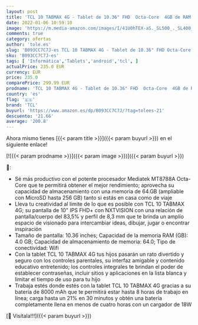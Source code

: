 ```yaml
---
layout: post
title: 'TCL 10 TABMAX 4G - Tablet de 10.36" FHD  Octa-Core  4GB de RAM  Memoria de 64GB ampliable a 256GB por MicroSD  8000 mAh de Batería  Android 10  Azul [Versión ES/PT]'
date: 2022-01-06 10:59:10
image: 'https://m.media-amazon.com/images/I/41U0hTEX-aS._SL500_._SL400_.jpg'
comments: true
category: ofertas
author: 'tole.es'
slug: 'B093CC7C7J-es TCL 10 TABMAX 4G - Tablet de 10.36" FHD Octa-Core 4GB de...'
sku: 'B093CC7C7J-es'
tags: [ 'Informática','Tablets','android','tcl', ]
actualPrice: 235.0 EUR
currency: EUR
price: 235.0
comparePrice: 299.99 EUR
prodname: 'TCL 10 TABMAX 4G - Tablet de 10.36" FHD  Octa-Core  4GB de RAM  Memoria de 64GB ampliable a 256GB por MicroSD  8000 mAh de Batería  Android 10  Azul [Versión ES/PT]'
country: 'es'
flag: '🇪🇸'
brand: 'TCL'
buyurl: 'https://www.amazon.es/dp/B093CC7C7J/?tag=tolees-21'
descuento: '21.66'
average: '200.8'
---
```


Ahora mismo tienes [{{< param title >}}]({{< param buyurl >}}) en el siguiente enlace!

[![{{< param prodname >}}]({{< param image >}})]({{< param buyurl >}})

🔎:

- Sé más productivo con el potente procesador Mediatek MT8788A Octa-Core que te permitirá obtener el mejor rendimiento; aprovecha su capacidad de almacenamiento con una memoria de 64.GB (ampliable con MicroSD hasta 256 GB) tanto si estás en casa como de viaje
- Lleva tu creatividad al límite de lo que es posible con TCL 10 TABMAX 4G; su pantalla de 10" IPS FHD+ con NXTVISION con una relación de pantalla/cuerpo del 83,5% y perfil de 8,3 mm que te brinda un amplío espacio de visionado para intercambiar ideas, dibujar, jugar o encontrar inspiración
- Tamaño de pantalla: 10.36 inches; Capacidad de la memoria RAM (GB): 4.0 GB; Capacidad de almacenamiento de memoria: 64.0; Tipo de conectividad: Wifi
- Con la tablet TCL 10 TABMAX 4G tus hijos pasarán un rato divertido y seguro con los controles parentales, su interfaz amigable y contenido educativo entretenido; los controles integrales te brindan el poder de establecer contraseñas, incluir sitios y aplicaciones en la lista blanca y limitar el tiempo de uso para tu hijo
- Trabaja estés donde estés con la tablet TCL 10 TABMAX 4G gracias a su batería de 8000 mAh que te permitirá estar hasta 8 horas de trabajo en línea; carga hasta un 21% en 30 minutos y obtén una batería completamente llena en menos de cuatro horas con un cargador de 18W

[🛒 Visítala!!!]({{< param buyurl >}})
